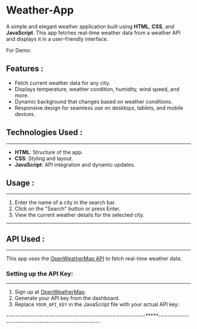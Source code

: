 # Weather-App
A simple and elegant weather application built using **HTML**, **CSS**, and **JavaScript**. This app fetches real-time weather data from a weather API and displays it in a user-friendly interface.

For Demo: 


## Features :

- Fetch current weather data for any city.
- Displays temperature, weather condition, humidity, wind speed, and more.
- Dynamic background that changes based on weather conditions.
- Responsive design for seamless use on desktops, tablets, and mobile devices.

## Technologies Used :
-------------------------
- **HTML**: Structure of the app.
- **CSS**: Styling and layout.
- **JavaScript**: API integration and dynamic updates.

## Usage :
----------
1. Enter the name of a city in the search bar.
2. Click on the "Search" button or press Enter.
3. View the current weather details for the selected city.

---

## API Used :
-------------

This app uses the [OpenWeatherMap API](https://openweathermap.org/api) to fetch real-time weather data.

### Setting up the API Key:
------------------------------

1. Sign up at [OpenWeatherMap](https://openweathermap.org/).
2. Generate your API key from the dashboard.
3. Replace `YOUR_API_KEY` in the JavaScript file with your actual API key:
  
-----------------------------------------------------------*****-----------------------------------------------------
